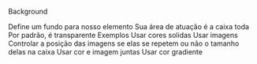 Background

Define um fundo para nosso elemento
Sua área de atuação é a caixa toda
Por padrão, é transparente
Exemplos
Usar cores solidas
Usar imagens
Controlar
a posição das imagens
se elas se repetem ou não
o tamanho delas na caixa
Usar cor e imagem juntas
Usar cor gradiente